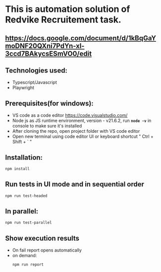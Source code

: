 # This is automation solution of Redvike Recruitement task.
## https://docs.google.com/document/d/1kBqGaYmoDNF20QXni7PdYn-xl-3ccd7BAkycsESmVO0/edit

## Technologies used:
- Typescript/Javascript
- Playwright

## Prerequisites(for windows):
- VS code as a code editor https://code.visualstudio.com/
- Node js as JS runtime environment, version - v21.6.2, run **`node -v`** in console to make sure it's installed
- After cloning the repo, open project folder with VS code editor
- Open new terminal using code editor UI or keyboard shortcut " Ctrl + Shift + ` "

## Installation:
```bash
npm install
```
## Run tests in UI mode and in sequential order
```bash
npm run test-headed
```
## In parallel:
```bash
npm run test-parallel
```

## Show execution results
 - On fail report opens automatically
 - on demand:
   ```bash
   npm run report
   ``` 
